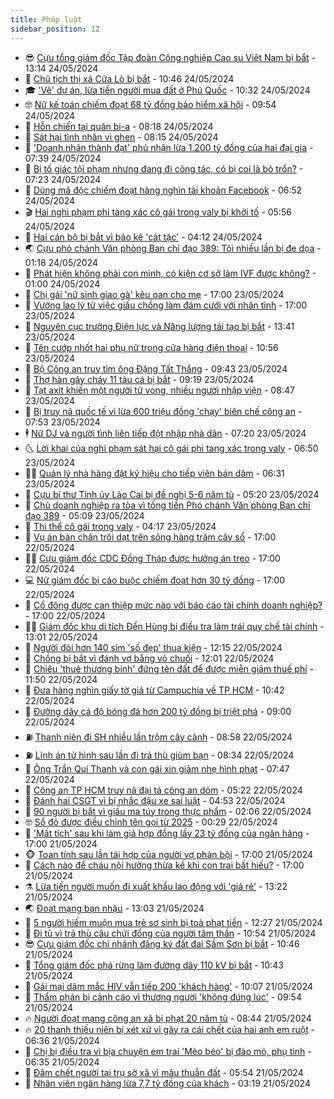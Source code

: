 ```yaml
---
title: Pháp luật
sidebar_position: 12
---
```


<!-- vnexpress-phap-luat:START -->
- 😎 [Cựu tổng giám đốc Tập đoàn Công nghiệp Cao su Việt Nam bị bắt](https://vnexpress.net/cuu-tong-giam-doc-tap-doan-cong-nghiep-cao-su-viet-nam-bi-bat-4750324.html) - 13:14 24/05/2024
- 🥰 [Chủ tịch thị xã Cửa Lò bị bắt](https://vnexpress.net/chu-tich-thi-xa-cua-lo-bi-bat-4750265.html) - 10:46 24/05/2024
- 🎓 [&#39;Vẽ&#39; dự án, lừa tiền người mua đất ở Phú Quốc](https://vnexpress.net/ve-du-an-lua-tien-nguoi-mua-dat-o-phu-quoc-4750237.html) - 10:32 24/05/2024
- 🤓 [Nữ kế toán chiếm đoạt 68 tỷ đồng bảo hiểm xã hội](https://vnexpress.net/nu-ke-toan-chiem-doat-68-ty-dong-bao-hiem-xa-hoi-4750236.html) - 09:54 24/05/2024
- 🎊 [Hỗn chiến tại quán bi-a](https://vnexpress.net/hon-chien-tai-quan-bi-a-4750052.html) - 08:18 24/05/2024
- 🙉 [Sát hại tình nhân vì ghen](https://vnexpress.net/sat-hai-tinh-nhan-vi-ghen-4750150.html) - 08:15 24/05/2024
- 🤡 [&#39;Doanh nhân thành đạt&#39; phủ nhận lừa 1.200 tỷ đồng của hai đại gia](https://vnexpress.net/doanh-nhan-thanh-dat-phu-nhan-lua-1-200-ty-dong-cua-hai-dai-gia-4750125.html) - 07:39 24/05/2024
- 🗽 [Bị tố giác tội phạm nhưng đang đi công tác, có bị coi là bỏ trốn?](https://vnexpress.net/bi-to-giac-toi-pham-nhung-dang-di-cong-tac-co-bi-coi-la-bo-tron-4750079.html) - 07:23 24/05/2024
- 🌋 [Dùng mã độc chiếm đoạt hàng nghìn tài khoản Facebook](https://vnexpress.net/dung-ma-doc-chiem-doat-hang-nghin-tai-khoan-facebook-4750106.html) - 06:52 24/05/2024
- 🎬 [Hai nghi phạm phi tang xác cô gái trong valy bị khởi tố](https://vnexpress.net/hai-nghi-pham-phi-tang-xac-co-gai-trong-valy-bi-khoi-to-4750096.html) - 05:56 24/05/2024
- 💯 [Hai cán bộ bị bắt vì bảo kê &#39;cát tặc&#39;](https://vnexpress.net/hai-can-bo-bi-bat-vi-bao-ke-cat-tac-4750040.html) - 04:12 24/05/2024
- 🌏 [Cựu phó chánh Văn phòng Ban chỉ đạo 389: Tôi nhiều lần bị đe dọa](https://vnexpress.net/cuu-pho-chanh-van-phong-ban-chi-dao-389-tuan-nao-cung-bi-tong-tien-4749877.html) - 01:18 24/05/2024
- 🌊 [Phát hiện không phải con mình, có kiện cơ sở làm IVF được không?](https://vnexpress.net/phat-hien-khong-phai-con-minh-co-kien-co-so-lam-ivf-duoc-khong-4748263.html) - 01:00 24/05/2024
- 💂 [Chị gái &#39;nữ sinh giao gà&#39; kêu oan cho mẹ](https://vnexpress.net/chi-gai-nu-sinh-giao-ga-keu-oan-cho-me-4749846.html) - 17:00 23/05/2024
- 🎡 [Vướng lao lý từ việc giấu chồng làm đám cưới với nhân tình](https://vnexpress.net/lo-toi-lua-dao-vi-giau-chong-lam-dam-cuoi-voi-nhan-tinh-4749587.html) - 17:00 23/05/2024
- 🫶 [Nguyên cục trưởng Điện lực và Năng lượng tái tạo bị bắt](https://vnexpress.net/nguyen-cuc-truong-dien-luc-va-nang-luong-tai-tao-phuong-hoang-kim-bi-bat-4749858.html) - 13:41 23/05/2024
- 🐲 [Tên cướp nhốt hai phụ nữ trong cửa hàng điện thoại](https://vnexpress.net/ten-cuop-nhot-hai-phu-nu-trong-cua-hang-dien-thoai-4749815.html) - 10:56 23/05/2024
- 🚀 [Bộ Công an truy tìm ông Đặng Tất Thắng](https://vnexpress.net/bo-cong-an-truy-tim-ong-dang-tat-thang-4749681.html) - 09:43 23/05/2024
- 🎊 [Thợ hàn gây cháy 11 tàu cá bị bắt](https://vnexpress.net/tho-han-gay-chay-11-tau-ca-bi-bat-4749727.html) - 09:19 23/05/2024
- 🤗 [Tạt axit khiến một người tử vong, nhiều người nhập viện](https://vnexpress.net/tat-axit-khien-mot-nguoi-tu-vong-nhieu-nguoi-nhap-vien-4749741.html) - 08:47 23/05/2024
- 🗽 [Bị truy nã quốc tế vì lừa 600 triệu đồng &#39;chạy&#39; biên chế công an](https://vnexpress.net/bi-truy-na-quoc-te-vi-lua-600-trieu-dong-chay-bien-che-cong-an-4749666.html) - 07:53 23/05/2024
- 🕴 [Nữ DJ và người tình liên tiếp đột nhập nhà dân](https://vnexpress.net/nu-dj-va-nguoi-tinh-lien-tiep-dot-nhap-nha-dan-4749643.html) - 07:20 23/05/2024
- 🌜 [Lời khai của nghi phạm sát hại cô gái phi tang xác trong valy](https://vnexpress.net/loi-khai-cua-nghi-pham-sat-hai-co-gai-phi-tang-xac-trong-valy-4749654.html) - 06:50 23/05/2024
- 🧑‍🏫 [Quản lý nhà hàng đặt ký hiệu cho tiếp viên bán dâm](https://vnexpress.net/quan-ly-nha-hang-dat-ky-hieu-cho-tiep-vien-ban-dam-4749641.html) - 06:31 23/05/2024
- 🦩 [Cựu bí thư Tỉnh ủy Lào Cai bị đề nghị 5-6 năm tù](https://vnexpress.net/cuu-bi-thu-tinh-uy-lao-cai-bi-de-nghi-5-6-nam-tu-4749570.html) - 05:20 23/05/2024
- 💼 [Chủ doanh nghiệp ra tòa vì tống tiền Phó chánh Văn phòng Ban chỉ đạo 389](https://vnexpress.net/chu-doanh-nghiep-ra-toa-vi-tong-tien-pho-chanh-van-phong-ban-chi-dao-389-4749559.html) - 05:09 23/05/2024
- 💫 [Thi thể cô gái trong valy](https://vnexpress.net/thi-the-co-gai-trong-valy-4749590.html) - 04:17 23/05/2024
- 🦅 [Vụ án bàn chân trôi dạt trên sông hàng trăm cây số](https://vnexpress.net/vu-an-ban-chan-troi-dat-tren-song-hang-tram-cay-so-4749370.html) - 17:00 22/05/2024
- 🧑‍💻 [Cựu giám đốc CDC Đồng Tháp được hưởng án treo](https://vnexpress.net/cuu-giam-doc-cdc-dong-thap-duoc-huong-an-treo-4749389.html) - 17:00 22/05/2024
- 💻 [Nữ giám đốc bị cáo buộc chiếm đoạt hơn 30 tỷ đồng](https://vnexpress.net/nu-giam-doc-bi-cao-buoc-chiem-doat-hon-30-ty-dong-4749260.html) - 17:00 22/05/2024
- 🤠 [Cổ đông được can thiệp mức nào với báo cáo tài chính doanh nghiệp?](https://vnexpress.net/co-dong-duoc-can-thiep-muc-nao-voi-bao-cao-tai-chinh-doanh-nghiep-4748154.html) - 17:00 22/05/2024
- 🧑‍🏫 [Giám đốc khu di tích Đền Hùng bị điều tra làm trái quy chế tài chính](https://vnexpress.net/giam-doc-khu-di-tich-den-hung-bi-dieu-tra-lam-trai-quy-che-tai-chinh-4749390.html) - 13:01 22/05/2024
- 🌈 [Người đòi hơn 140 sim &#39;số đẹp&#39; thua kiện](https://vnexpress.net/nguoi-doi-hon-140-sim-so-dep-thua-kien-4749377.html) - 12:15 22/05/2024
- 🌮 [Chồng bị bắt vì đánh vợ bằng vỏ chuối](https://vnexpress.net/chong-bi-bat-vi-danh-vo-bang-vo-chuoi-4749372.html) - 12:01 22/05/2024
- 🐲 [Chiêu &#39;thuê thương binh&#39; đứng tên đất để được miễn giảm thuế phí](https://vnexpress.net/chieu-thue-thuong-binh-dung-ten-dat-de-duoc-mien-giam-thue-phi-4749268.html) - 11:50 22/05/2024
- 🧰 [Đưa hàng nghìn giấy tờ giả từ Campuchia về TP HCM](https://vnexpress.net/dua-hang-nghin-giay-to-gia-tu-campuchia-ve-tp-hcm-4749307.html) - 10:42 22/05/2024
- 💄 [Đường dây cá độ bóng đá hơn 200 tỷ đồng bị triệt phá](https://vnexpress.net/duong-day-ca-do-bong-da-hon-200-ty-dong-bi-triet-pha-4749287.html) - 09:00 22/05/2024
- ⛽️ [Thanh niên đi SH nhiều lần trộm cây cảnh](https://video.vnexpress.net/thanh-nien-di-sh-nhieu-lan-trom-cay-canh-4749311.html) - 08:58 22/05/2024
- ⛽️ [Lĩnh án tử hình sau lần đi trả thù giùm bạn](https://vnexpress.net/linh-an-tu-hinh-sau-lan-di-tra-thu-gium-ban-4749247.html) - 08:34 22/05/2024
- 💂 [Ông Trần Quí Thanh và con gái xin giảm nhẹ hình phạt](https://vnexpress.net/ong-tran-qui-thanh-va-con-gai-xin-giam-nhe-hinh-phat-4749253.html) - 07:47 22/05/2024
- 🤔 [Công an TP HCM truy nã đại tá công an dỏm](https://vnexpress.net/cong-an-tp-hcm-truy-na-dai-ta-cong-an-dom-4749195.html) - 05:22 22/05/2024
- 🧐 [Đánh hai CSGT vì bị nhắc đậu xe sai luật](https://vnexpress.net/danh-hai-csgt-vi-bi-nhac-dau-xe-sai-luat-4749137.html) - 04:53 22/05/2024
- 🎃 [90 người bị bắt vì giấu ma túy trong thực phẩm](https://vnexpress.net/90-nguoi-bi-bat-vi-giau-ma-tuy-trong-thuc-pham-4748983.html) - 02:06 22/05/2024
- 🤓 [Sổ đỏ được điều chỉnh tên gọi từ 2025](https://vnexpress.net/so-do-duoc-dieu-chinh-ten-goi-tu-2025-4748705.html) - 00:29 22/05/2024
- 💃 [&#39;Mất tích&#39; sau khi làm giả hợp đồng lấy 23 tỷ đồng của ngân hàng](https://vnexpress.net/mat-tich-sau-khi-lam-gia-hop-dong-lay-23-ty-dong-cua-ngan-hang-4748950.html) - 17:00 21/05/2024
- 🐵 [Toan tính sau lần tái hợp của người vợ phản bội](https://vnexpress.net/am-muu-sau-cuoc-tai-hop-cua-nguoi-vo-phan-boi-4748931.html) - 17:00 21/05/2024
- 🤖 [Cách nào để cháu nội hưởng thừa kế khi con trai bất hiếu?](https://vnexpress.net/cach-nao-de-chau-noi-huong-thua-ke-khi-con-trai-bat-hieu-4748196.html) - 17:00 21/05/2024
- ⚗️ [Lừa tiền người muốn đi xuất khẩu lao động với &#39;giá rẻ&#39;](https://vnexpress.net/lua-tien-nguoi-muon-di-xuat-khau-lao-dong-voi-gia-re-4748870.html) - 13:22 21/05/2024
- 🌏 [Đoạt mạng bạn nhậu](https://vnexpress.net/doat-mang-ban-nhau-4748891.html) - 13:03 21/05/2024
- 🦆 [5 người hiếm muộn mua trẻ sơ sinh bị toà phạt tiền](https://vnexpress.net/5-nguoi-hiem-muon-mua-tre-so-sinh-bi-toa-phat-tien-4748933.html) - 12:27 21/05/2024
- 🐎 [Đi tù vì trả thù câu chửi đổng của người tâm thần](https://vnexpress.net/di-tu-vi-tra-thu-cau-chui-dong-cua-nguoi-tam-than-4748893.html) - 10:54 21/05/2024
- 😎 [Cựu giám đốc chi nhánh đăng ký đất đai Sầm Sơn bị bắt](https://vnexpress.net/cuu-giam-doc-chi-nhanh-dang-ky-dat-dai-sam-son-bi-bat-4748909.html) - 10:46 21/05/2024
- 💪 [Tổng giám đốc phá rừng làm đường dây 110 kV bị bắt](https://vnexpress.net/tong-giam-doc-pha-rung-lam-duong-day-110-kv-bi-bat-4748899.html) - 10:43 21/05/2024
- 🤡 [Gái mại dâm mắc HIV vẫn tiếp 200 &#39;khách hàng&#39;](https://vnexpress.net/gai-mai-dam-mac-hiv-van-tiep-200-khach-hang-4748852.html) - 10:07 21/05/2024
- 🌁 [Thẩm phán bị cảnh cáo vì thương người &#39;không đúng lúc&#39;](https://vnexpress.net/tham-phan-bi-canh-cao-vi-thuong-nguoi-khong-dung-luc-4748748.html) - 09:54 21/05/2024
- 🔥 [Người đoạt mạng công an xã bị phạt 20 năm tù](https://vnexpress.net/nguoi-doat-mang-cong-an-xa-bi-phat-20-nam-tu-4748812.html) - 08:44 21/05/2024
- 🔥 [20 thanh thiếu niên bị xét xử vì gây ra cái chết của hai anh em ruột](https://vnexpress.net/20-thanh-thieu-nien-bi-xet-xu-vi-gay-ra-cai-chet-cua-hai-anh-em-ruot-4748487.html) - 06:36 21/05/2024
- 👺 [Chị bị điều tra vì bịa chuyện em trai &#39;Mèo béo&#39; bị đào mỏ, phụ tình](https://vnexpress.net/chi-bi-dieu-tra-vi-bia-chuyen-em-trai-meo-beo-bi-dao-mo-phu-tinh-4748478.html) - 06:35 21/05/2024
- 🎊 [Đâm chết người tại trụ sở xã vì mâu thuẫn đất](https://vnexpress.net/dam-chet-nguoi-tai-tru-so-xa-vi-mau-thuan-dat-4748743.html) - 05:54 21/05/2024
- 🎊 [Nhân viên ngân hàng lừa 7,7 tỷ đồng của khách](https://vnexpress.net/nhan-vien-ngan-hang-lua-7-7-ty-dong-cua-khach-4748558.html) - 03:19 21/05/2024<!-- vnexpress-phap-luat:END -->

